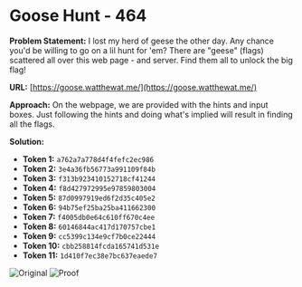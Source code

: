# Goose Hunt - 464

**Problem Statement:** I lost my herd of geese the other day. Any chance you'd be willing to go on a lil hunt for 'em? There are "geese" (flags) scattered all over this web page - and server. Find them all to unlock the big flag!

**URL:** [https://goose.watthewat.me/](https://goose.watthewat.me/)

**Approach:** On the webpage, we are provided with the hints and input boxes. Just following the hints and doing what's implied will result in finding all the flags.

**Solution:**

- **Token 1:** `a762a7a778d4f4fefc2ec986`
- **Token 2:** `3e4a36fb56773a991109f84b`
- **Token 3:** `f313b923410152718cf41244`
- **Token 4:** `f8d427972995e97859803004`
- **Token 5:** `87d0997919ed6f2d35c405e2`
- **Token 6:** `94b75ef25ba25ba411662300`
- **Token 7:** `f4005db0e64c610ff670c4ee`
- **Token 8:** `60146844ac417d170757cbe1`
- **Token 9:** `cc5399c134e9cf7b0ce22444`
- **Token 10:** `cbb258814fcda165741d531e`
- **Token 11:** `1d410f7ec38e7bc637eaede7`

![Original]("/webpage.png")
![Proof]("/proof.png")
